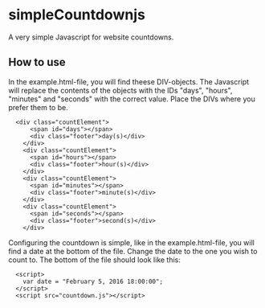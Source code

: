 # simpleCountdownjs
A very simple Javascript for website countdowns.

## How to use
In the example.html-file, you will find theese DIV-objects. The Javascript will replace the contents of the objects with the IDs "days", "hours", "minutes" and "seconds" with the correct value. Place the DIVs where you prefer them to be. 
```
  <div class="countElement">
      <span id="days"></span>
      <div class="footer">day(s)</div>
    </div>
    <div class="countElement">
      <span id="hours"></span>
      <div class="footer">hour(s)</div>
    </div>
    <div class="countElement">
      <span id="minutes"></span>
      <div class="footer">minute(s)</div>
    </div>
    <div class="countElement">
      <span id="seconds"></span>
      <div class="footer">second(s)</div>
    </div>
```
Configuring the countdown is simple, like in the example.html-file, you will find a date at the bottom of the file. Change the date to the one you wish to count to. The bottom of the file should look like this: 
```
  <script>
    var date = "February 5, 2016 18:00:00";
  </script>
  <script src="countdown.js"></script>
```
